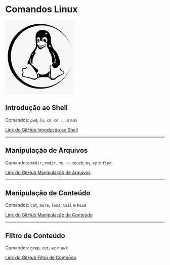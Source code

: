 # Comandos Linux 
![tux](/img/tux.png)

## Introdução ao Shell

Comandos: `pwd`, `ls`, `cd`, `cd ..` e `man` 

[Link do GitHub Introdução ao Shell](https://github.com/Loacir-Zen/comandos-linux/blob/main/Introducao-ao-Shell.md)


-----------

## Manipulação de Arquivos

Comandos: `mkdir`, `rmdir`, `rm -r`, `touch`, `mv`, `cp` e `find`

[Link do GitHub Manipulação de Arquivos](https://github.com/Loacir-Zen/comandos-linux/blob/main/Manipulacao-de-Arquivo.md)



-----------

## Manipulação de Conteúdo

Comandos: `cat`, `more`, `less`, `tail` e `head`

[Link do GitHub Manipulação de Conteúdo](https://github.com/Loacir-Zen/comandos-linux/blob/main/Manipulacao-de-Conteudo.md)



-----------

## Filtro de Conteúdo

Comandos: `grep`, `cut`, `wc` e `awk`

[Link do GitHub Filtro de Conteúdo](https://github.com/Loacir-Zen/comandos-linux/blob/main/Filtro-de-Conteudo.md)





